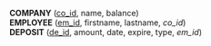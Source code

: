 **COMPANY** (<ins>co_id</ins>, name, balance)  
**EMPLOYEE** (<ins>em_id</ins>, firstname, lastname, _co_id_)  
**DEPOSIT** (<ins>de_id</ins>, amount, date, expire, type, _em_id_)